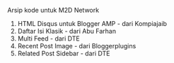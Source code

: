 Arsip kode untuk M2D Network
<ol>
 <li>HTML Disqus untuk Blogger AMP - dari Kompiajaib</li>
 <li>Daftar Isi Klasik - dari Abu Farhan</li>
 <li>Multi Feed - dari DTE</li>
 <li>Recent Post Image - dari Bloggerplugins</li>
 <li>Related Post Sidebar - dari DTE</li>
<ol>
